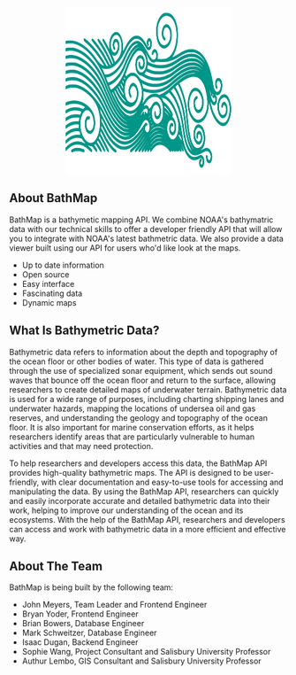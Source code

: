 
<div align="center">
<img src="./tile_backend/public/logo.svg" alt="Logo" width="300" height="300">
</div>

## About BathMap
BathMap is a bathymetic mapping API. We combine NOAA's bathymatric data with our technical skills to offer a developer friendly API that will allow you to integrate with NOAA's latest bathmetric data. We also provide a data viewer built using our API for users who'd like look at the maps.

- Up to date information
- Open source
- Easy interface
- Fascinating data
- Dynamic maps

## What Is Bathymetric Data?
Bathymetric data refers to information about the depth and topography of the ocean floor or other bodies of water. This type of data is gathered through the use of specialized sonar equipment, which sends out sound waves that bounce off the ocean floor and return to the surface, allowing researchers to create detailed maps of underwater terrain. Bathymetric data is used for a wide range of purposes, including charting shipping lanes and underwater hazards, mapping the locations of undersea oil and gas reserves, and understanding the geology and topography of the ocean floor. It is also important for marine conservation efforts, as it helps researchers identify areas that are particularly vulnerable to human activities and that may need protection.

To help researchers and developers access this data, the BathMap API provides high-quality bathymetric maps. The API is designed to be user-friendly, with clear documentation and easy-to-use tools for accessing and manipulating the data. By using the BathMap API, researchers can quickly and easily incorporate accurate and detailed bathymetric data into their work, helping to improve our understanding of the ocean and its ecosystems. With the help of the BathMap API, researchers and developers can access and work with bathymetric data in a more efficient and effective way.

## About The Team
BathMap is being built by the following team:
- John Meyers, Team Leader and Frontend Engineer 
- Bryan Yoder, Frontend Engineer
- Brian Bowers, Database Engineer
- Mark Schweitzer, Database Engineer
- Isaac Dugan, Backend Engineer
- Sophie Wang, Project Consultant and Salisbury University Professor
- Authur Lembo, GIS Consultant and Salisbury University Professor
